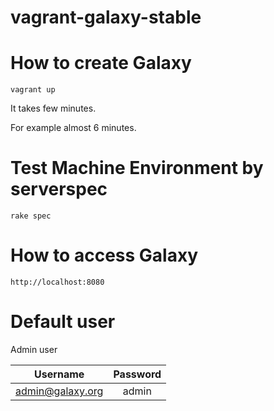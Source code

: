 # vagrant-galaxy-stable

# How to create Galaxy

```
vagrant up
```

It takes few minutes.

For example almost 6 minutes.

# Test Machine Environment by serverspec

```
rake spec
```

# How to access Galaxy

```
http://localhost:8080
```

# Default user

Admin user

|     Username     | Password |
|:----------------:|:--------:|
| admin@galaxy.org |  admin   |
